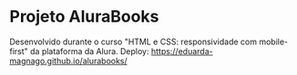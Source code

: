 # Projeto AluraBooks
Desenvolvido durante o curso "HTML e CSS: responsividade com mobile-first" da plataforma da Alura.
Deploy: https://eduarda-magnago.github.io/alurabooks/
